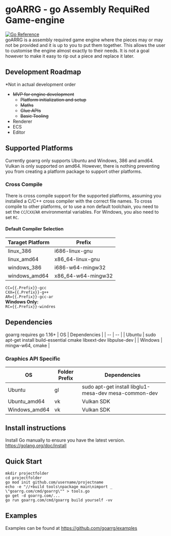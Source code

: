 # goARRG - go Assembly RequiRed Game-engine
[![Go Reference](https://pkg.go.dev/badge/goarrg.com.svg)](https://pkg.go.dev/goarrg.com)<br/>
goARRG is a assembly required game engine where the pieces may or may not be provided and it is up to you to put them together.
This allows the user to customise the engine almost exactly to their needs.
It is not a goal however to make it easy to rip out a piece and replace it later.

## Development Roadmap
*Not in actual development order
 - ~~MVP for engine development~~
	 - ~~Platform initialization and setup~~
	 - ~~Maths~~
	 - ~~Glue APIs~~
	 - ~~Basic Tooling~~
 - Renderer
 - ECS
 - Editor

## Supported Platforms
Currently goarrg only supports Ubuntu and Windows, 386 and amd64. Vulkan is only supported on amd64.
However, there is nothing preventing you from creating a platform package to support other platforms.

### Cross Compile
There is cross compile support for the supported platforms, assuming you installed a C/C++ cross compiler with the correct file names. To cross compile to other platforms, or to use a non default toolchain, you need to set the `CC`/`CXX`/`AR` environmental variables. For Windows, you also need to set `RC`.

#### Default Compiler Selection
| Taraget Platform | Prefix |
| -- | -- |
| linux_386 | i686-linux-gnu |
| linux_amd64 | x86_64-linux-gnu |
| windows_386 | i686-w64-mingw32 |
| windows_amd64 | x86_64-w64-mingw32 |

`CC={{.Prefix}}-gcc`<br>
`CXX={{.Prefix}}-g++`<br>
`AR={{.Prefix}}-gcc-ar`<br>
**Windows Only:**<br>
`RC={{.Prefix}}-windres`

## Dependencies

goarrg requires go 1.16+
| OS | Dependencies |
| -- | -- |
| Ubuntu | sudo apt-get install build-essential cmake libxext-dev libpulse-dev |
| Windows | mingw-w64, cmake |

### Graphics API Specific
| OS | Folder Prefix | Dependencies |
| -- | -- | -- |
| Ubuntu | gl | sudo apt-get install libglu1-mesa-dev mesa-common-dev |
| Ubuntu_amd64 | vk | Vulkan SDK |
| Windows_amd64 | vk | Vulkan SDK |

## Install instructions

Install Go manually to ensure you have the latest version.<br/>
https://golang.org/doc/install

## Quick Start
<pre><code>mkdir projectfolder
cd projectfolder
go mod init github.com/username/projectname
echo -e "//+build tools\npackage main\nimport _ \"goarrg.com/cmd/goarrg\"" > tools.go
go get -d goarrg.com/...
go run goarrg.com/cmd/goarrg build yourself -vv
</code></pre>

## Examples
Examples can be found at https://github.com/goarrg/examples
